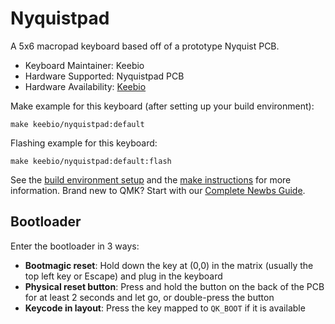 # Nyquistpad

A 5x6 macropad keyboard based off of a prototype Nyquist PCB.

* Keyboard Maintainer: Keebio
* Hardware Supported: Nyquistpad PCB
* Hardware Availability: [Keebio](https://keeb.io/)

Make example for this keyboard (after setting up your build environment):

    make keebio/nyquistpad:default

Flashing example for this keyboard:

    make keebio/nyquistpad:default:flash

See the [build environment setup](https://docs.qmk.fm/#/getting_started_build_tools) and the [make instructions](https://docs.qmk.fm/#/getting_started_make_guide) for more information. Brand new to QMK? Start with our [Complete Newbs Guide](https://docs.qmk.fm/#/newbs).

## Bootloader

Enter the bootloader in 3 ways:

* **Bootmagic reset**: Hold down the key at (0,0) in the matrix (usually the top left key or Escape) and plug in the keyboard
* **Physical reset button**: Press and hold the button on the back of the PCB for at least 2 seconds and let go, or double-press the button
* **Keycode in layout**: Press the key mapped to `QK_BOOT` if it is available
